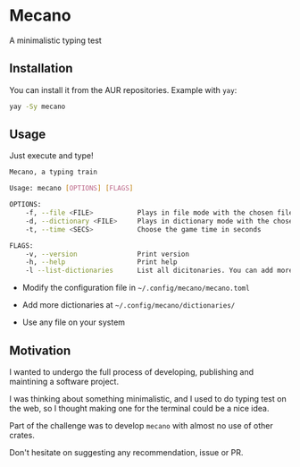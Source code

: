 # Mecano

A minimalistic typing test

## Installation

You can install it from the AUR repositories. Example with `yay`:

```bash
yay -Sy mecano
```

## Usage

Just execute and type!

```bash
Mecano, a typing train

Usage: mecano [OPTIONS] [FLAGS]

OPTIONS:
    -f, --file <FILE>           Plays in file mode with the chosen file
    -d, --dictionary <FILE>     Plays in dictionary mode with the chosen file
    -t, --time <SECS>           Choose the game time in seconds

FLAGS:
    -v, --version               Print version 
    -h, --help                  Print help
    -l --list-dictionaries      List all dicitonaries. You can add more at ~/.config/mecano/dictionaries
```

- Modify the configuration file in `~/.config/mecano/mecano.toml`

- Add more dictionaries at `~/.config/mecano/dictionaries/`

- Use any file on your system

## Motivation

I wanted to undergo the full process of developing, publishing and maintining a software project.

I was thinking about something minimalistic, and I used to do typing test on the web, so I thought making one for the terminal could be a nice idea.

Part of the challenge was to develop `mecano` with almost no use of other crates.

Don't hesitate on suggesting any recommendation, issue or PR.
